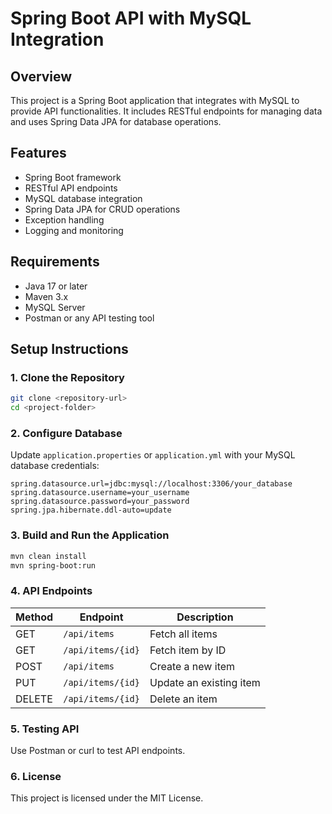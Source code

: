 # Spring Boot API with MySQL Integration

## Overview
This project is a Spring Boot application that integrates with MySQL to provide API functionalities. It includes RESTful endpoints for managing data and uses Spring Data JPA for database operations.

## Features
- Spring Boot framework
- RESTful API endpoints
- MySQL database integration
- Spring Data JPA for CRUD operations
- Exception handling
- Logging and monitoring

## Requirements
- Java 17 or later
- Maven 3.x
- MySQL Server
- Postman or any API testing tool

## Setup Instructions
### 1. Clone the Repository
```sh
git clone <repository-url>
cd <project-folder>
```

### 2. Configure Database
Update `application.properties` or `application.yml` with your MySQL database credentials:
```
spring.datasource.url=jdbc:mysql://localhost:3306/your_database
spring.datasource.username=your_username
spring.datasource.password=your_password
spring.jpa.hibernate.ddl-auto=update
```

### 3. Build and Run the Application
```sh
mvn clean install
mvn spring-boot:run
```

### 4. API Endpoints
| Method | Endpoint | Description |
|--------|---------|-------------|
| GET | `/api/items` | Fetch all items |
| GET | `/api/items/{id}` | Fetch item by ID |
| POST | `/api/items` | Create a new item |
| PUT | `/api/items/{id}` | Update an existing item |
| DELETE | `/api/items/{id}` | Delete an item |

### 5. Testing API
Use Postman or curl to test API endpoints.

### 6. License
This project is licensed under the MIT License.
